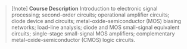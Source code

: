 > [!note] **Course Description**
> Introduction to electronic signal processing; second-order circuits; operational amplifier circuits; diode device and circuits; metal-oxide-semiconductor (MOS) biasing networks; load-line analysis; diode and MOS small-signal equivalent circuits; single-stage small-signal MOS amplifiers; complementary metal-oxide-semiconductor (CMOS) logic circuits.